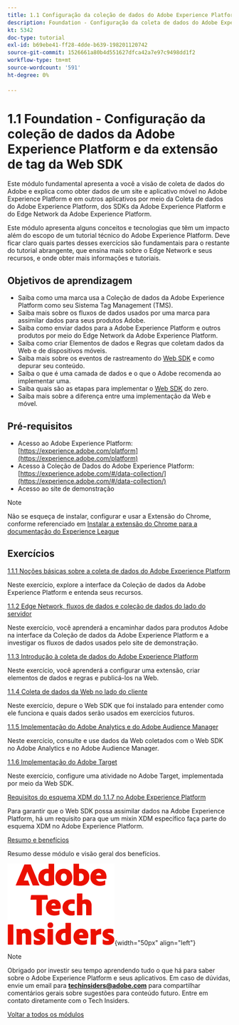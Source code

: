 ```yaml
---
title: 1.1 Configuração da coleção de dados do Adobe Experience Platform e da extensão do Web SDK
description: Foundation - Configuração da coleta de dados do Adobe Experience Platform e da extensão Web SDK
kt: 5342
doc-type: tutorial
exl-id: b69ebe41-ff28-4dde-b639-198201120742
source-git-commit: 1526661a80b4d551627dfca42a7e97c9498dd1f2
workflow-type: tm+mt
source-wordcount: '591'
ht-degree: 0%

---
```


# 1.1 Foundation - Configuração da coleção de dados da Adobe Experience Platform e da extensão de tag da Web SDK

Este módulo fundamental apresenta a você a visão de coleta de dados do Adobe e explica como obter dados de um site e aplicativo móvel no Adobe Experience Platform e em outros aplicativos por meio da Coleta de dados do Adobe Experience Platform, dos SDKs da Adobe Experience Platform e do Edge Network da Adobe Experience Platform.

Este módulo apresenta alguns conceitos e tecnologias que têm um impacto além do escopo de um tutorial técnico do Adobe Experience Platform. Deve ficar claro quais partes desses exercícios são fundamentais para o restante do tutorial abrangente, que ensina mais sobre o Edge Network e seus recursos, e onde obter mais informações e tutoriais.

## Objetivos de aprendizagem

- Saiba como uma marca usa a Coleção de dados da Adobe Experience Platform como seu Sistema Tag Management (TMS).
- Saiba mais sobre os fluxos de dados usados por uma marca para assimilar dados para seus produtos Adobe.
- Saiba como enviar dados para a Adobe Experience Platform e outros produtos por meio do Edge Network da Adobe Experience Platform.
- Saiba como criar Elementos de dados e Regras que coletam dados da Web e de dispositivos móveis.
- Saiba mais sobre os eventos de rastreamento do [Web SDK](https://experienceleague.adobe.com/pt-br/docs/experience-platform/web-sdk/home) e como depurar seu conteúdo.
- Saiba o que é uma camada de dados e o que o Adobe recomenda ao implementar uma.
- Saiba quais são as etapas para implementar o [Web SDK](https://experienceleague.adobe.com/pt-br/docs/experience-platform/web-sdk/home) do zero.
- Saiba mais sobre a diferença entre uma implementação da Web e móvel.

## Pré-requisitos

- Acesso ao Adobe Experience Platform: [https://experience.adobe.com/platform](https://experience.adobe.com/platform)
- Acesso à Coleção de Dados do Adobe Experience Platform: [https://experience.adobe.com/#/data-collection/](https://experience.adobe.com/#/data-collection/)
- Acesso ao site de demonstração

>[!NOTE]
>
>Não se esqueça de instalar, configurar e usar a Extensão do Chrome, conforme referenciado em [Instalar a extensão do Chrome para a documentação do Experience League](../../gettingstarted/gettingstarted/ex1.md)

## Exercícios

[1.1.1 Noções básicas sobre a coleta de dados do Adobe Experience Platform](./ex1.md)

Neste exercício, explore a interface da Coleção de dados da Adobe Experience Platform e entenda seus recursos.

[1.1.2 Edge Network, fluxos de dados e coleção de dados do lado do servidor](./ex2.md)

Neste exercício, você aprenderá a encaminhar dados para produtos Adobe na interface da Coleção de dados da Adobe Experience Platform e a investigar os fluxos de dados usados pelo site de demonstração.

[1.1.3 Introdução à coleta de dados do Adobe Experience Platform](./ex3.md)

Neste exercício, você aprenderá a configurar uma extensão, criar elementos de dados e regras e publicá-los na Web.

[1.1.4 Coleta de dados da Web no lado do cliente](./ex4.md)

Neste exercício, depure o Web SDK que foi instalado para entender como ele funciona e quais dados serão usados em exercícios futuros.

[1.1.5 Implementação do Adobe Analytics e do Adobe Audience Manager](./ex5.md)

Neste exercício, consulte e use dados da Web coletados com o Web SDK no Adobe Analytics e no Adobe Audience Manager.

[1.1.6 Implementação do Adobe Target](./ex6.md)

Neste exercício, configure uma atividade no Adobe Target, implementada por meio da Web SDK.

[Requisitos do esquema XDM do 1.1.7 no Adobe Experience Platform](./ex7.md)

Para garantir que o Web SDK possa assimilar dados na Adobe Experience Platform, há um requisito para que um mixin XDM específico faça parte do esquema XDM no Adobe Experience Platform.

[Resumo e benefícios](./summary.md)

Resumo desse módulo e visão geral dos benefícios.

![Informantes técnicos](./../../../assets/images/techinsiders.png){width="50px" align="left"}

>[!NOTE]
>
>Obrigado por investir seu tempo aprendendo tudo o que há para saber sobre o Adobe Experience Platform e seus aplicativos. Em caso de dúvidas, envie um email para **techinsiders@adobe.com** para compartilhar comentários gerais sobre sugestões para conteúdo futuro. Entre em contato diretamente com o Tech Insiders.

[Voltar a todos os módulos](../../../overview.md)
